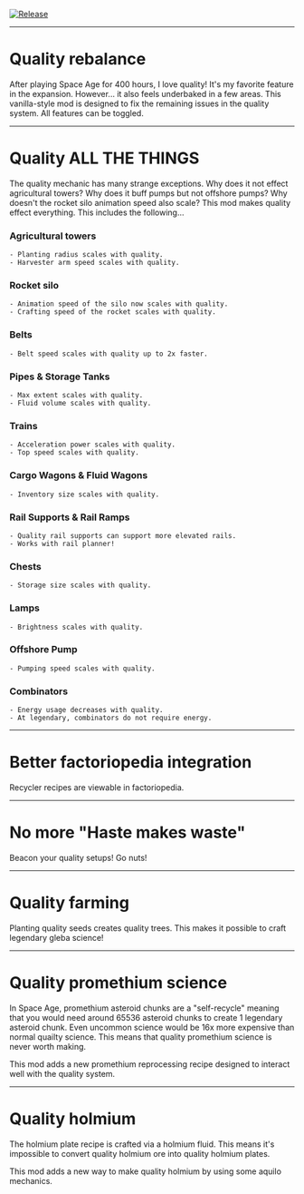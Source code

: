 [![Release](https://github.com/notnotmelon/quality-rebalance/actions/workflows/release.yml/badge.svg?branch=main)](https://github.com/notnotmelon/quality-rebalance/actions/workflows/release.yml)

---

# Quality rebalance

After playing Space Age for 400 hours, I love quality!
It's my favorite feature in the expansion.
However... it also feels underbaked in a few areas.
This vanilla-style mod is designed to fix the remaining issues in the quality system.
All features can be toggled.

---

# Quality ALL THE THINGS

The quality mechanic has many strange exceptions.
Why does it not effect agricultural towers?
Why does it buff pumps but not offshore pumps?
Why doesn't the rocket silo animation speed also scale?
This mod makes quality effect everything. This includes the following...

### Agricultural towers

    - Planting radius scales with quality.
    - Harvester arm speed scales with quality.

### Rocket silo

    - Animation speed of the silo now scales with quality.
    - Crafting speed of the rocket scales with quality.

### Belts

    - Belt speed scales with quality up to 2x faster.

### Pipes & Storage Tanks

    - Max extent scales with quality.
    - Fluid volume scales with quality.

### Trains

    - Acceleration power scales with quality.
    - Top speed scales with quality.

### Cargo Wagons & Fluid Wagons

    - Inventory size scales with quality.

### Rail Supports & Rail Ramps

    - Quality rail supports can support more elevated rails.
    - Works with rail planner!

### Chests

    - Storage size scales with quality.

### Lamps

    - Brightness scales with quality.

### Offshore Pump

    - Pumping speed scales with quality.

### Combinators

    - Energy usage decreases with quality.
    - At legendary, combinators do not require energy.

---

# Better factoriopedia integration

Recycler recipes are viewable in factoriopedia.

---

# No more "Haste makes waste"

Beacon your quality setups! Go nuts!

---

# Quality farming

Planting quality seeds creates quality trees.
This makes it possible to craft legendary gleba science!

---

# Quality promethium science

In Space Age, promethium asteroid chunks are a "self-recycle" meaning that you would need around 65536 asteroid chunks to create 1 legendary asteroid chunk.
Even uncommon science would be 16x more expensive than normal quailty science.
This means that quality promethium science is never worth making.

This mod adds a new promethium reprocessing recipe designed to interact well with the quality system.

---

# Quality holmium

The holmium plate recipe is crafted via a holmium fluid.
This means it's impossible to convert quality holmium ore into quality holmium plates.

This mod adds a new way to make quality holmium by using some aquilo mechanics.
